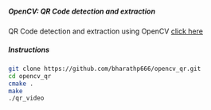 ##### OpenCV: QR Code detection and extraction
QR Code detection and extraction using OpenCV [click here](http://dsynflo.blogspot.in/2014/10/opencv-qr-code-detection-and-extraction.html)
##### Instructions
```bash
git clone https://github.com/bharathp666/opencv_qr.git
cd opencv_qr
cmake .
make
./qr_video
```

